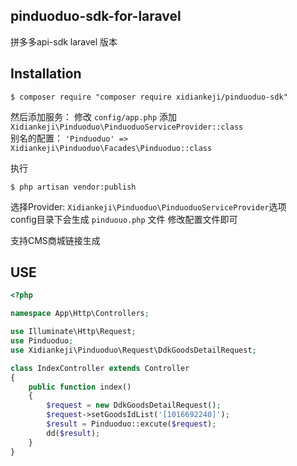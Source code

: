 ## pinduoduo-sdk-for-laravel
拼多多api-sdk laravel 版本
## Installation

```shell
$ composer require "composer require xidiankeji/pinduoduo-sdk"
```
然后添加服务： 修改 `config/app.php` 添加`Xidiankeji\Pinduoduo\PinduoduoServiceProvider::class`  
别名的配置： `'Pinduoduo' => Xidiankeji\Pinduoduo\Facades\Pinduoduo::class`

执行
```shell
$ php artisan vendor:publish
```
选择Provider: `Xidiankeji\Pinduoduo\PinduoduoServiceProvider`选项  
config目录下会生成 `pinduouo.php` 文件 修改配置文件即可

支持CMS商城链接生成
## USE

```php
<?php

namespace App\Http\Controllers;

use Illuminate\Http\Request;
use Pinduoduo;
use Xidiankeji\Pinduoduo\Request\DdkGoodsDetailRequest;

class IndexController extends Controller
{
    public function index()
    {
        $request = new DdkGoodsDetailRequest();
        $request->setGoodsIdList('[1016692240]');
        $result = Pinduoduo::excute($request);
        dd($result);
    }
}

```